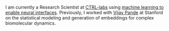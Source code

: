 I am currently a Research Scientist at [CTRL-labs](http://ctrl-labs.com)
using [machine learning to enable neural interfaces](https://www.youtube.com/watch?v=5Z5aZK2C3ew).
Previously, I worked with [Vijay Pande](http://pande.stanford.edu) at Stanford
on the statistical modeling and generation of embeddings for
complex biomolecular dynamics.
